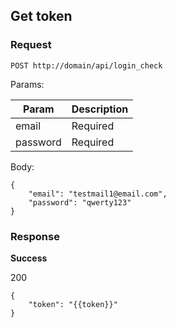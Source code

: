 Get token
------------

### Request

```
POST http://domain/api/login_check
```

Params:

| Param    | Description  |
|----------|--------------|
| email    | Required     |
| password | Required     |

Body:
```
{
    "email": "testmail1@email.com",
    "password": "qwerty123"
}
```
### Response

**Success**

200
```
{
    "token": "{{token}}"
}
```